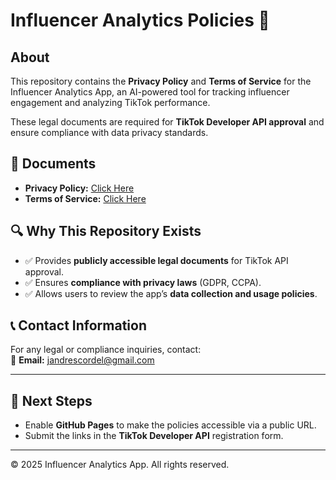# Influencer Analytics Policies 📜

## About
This repository contains the **Privacy Policy** and **Terms of Service** for the Influencer Analytics App, an AI-powered tool for tracking influencer engagement and analyzing TikTok performance.

These legal documents are required for **TikTok Developer API approval** and ensure compliance with data privacy standards.

## 📌 Documents
- **Privacy Policy:** [Click Here](https://yourusername.github.io/influencer-analytics-policies/privacy-policy.html)
- **Terms of Service:** [Click Here](https://yourusername.github.io/influencer-analytics-policies/terms-of-service.html)

## 🔍 Why This Repository Exists
- ✅ Provides **publicly accessible legal documents** for TikTok API approval.
- ✅ Ensures **compliance with privacy laws** (GDPR, CCPA).
- ✅ Allows users to review the app’s **data collection and usage policies**.

## 📞 Contact Information
For any legal or compliance inquiries, contact:  
📧 **Email:** jandrescordel@gmail.com

---

## 🚀 Next Steps
- Enable **GitHub Pages** to make the policies accessible via a public URL.
- Submit the links in the **TikTok Developer API** registration form.

---
© 2025 Influencer Analytics App. All rights reserved.
